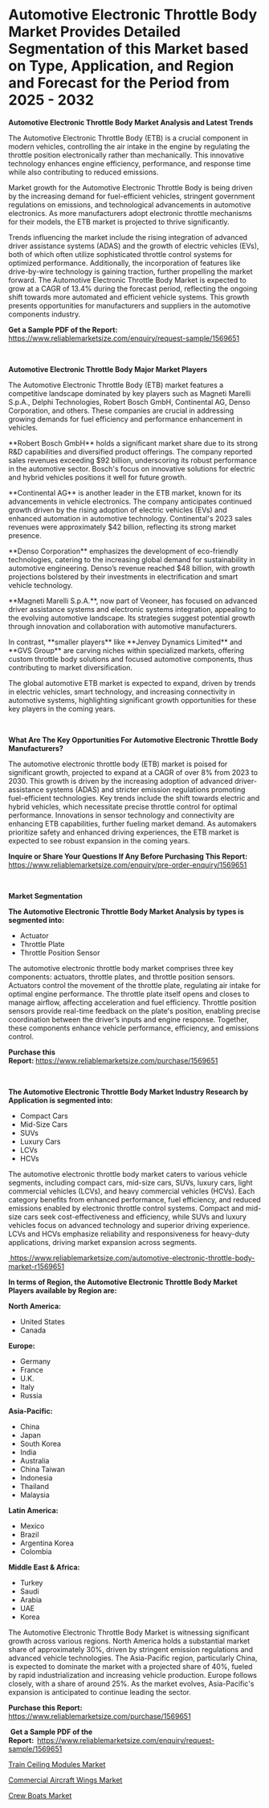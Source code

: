 <p><h1>Automotive Electronic Throttle Body Market Provides Detailed Segmentation of this Market based on Type, Application, and Region and Forecast for the Period from 2025 - 2032</h1></p><p><strong>Automotive Electronic Throttle Body Market Analysis and Latest Trends</strong></p>
<p><p>The Automotive Electronic Throttle Body (ETB) is a crucial component in modern vehicles, controlling the air intake in the engine by regulating the throttle position electronically rather than mechanically. This innovative technology enhances engine efficiency, performance, and response time while also contributing to reduced emissions. </p><p>Market growth for the Automotive Electronic Throttle Body is being driven by the increasing demand for fuel-efficient vehicles, stringent government regulations on emissions, and technological advancements in automotive electronics. As more manufacturers adopt electronic throttle mechanisms for their models, the ETB market is projected to thrive significantly.</p><p>Trends influencing the market include the rising integration of advanced driver assistance systems (ADAS) and the growth of electric vehicles (EVs), both of which often utilize sophisticated throttle control systems for optimized performance. Additionally, the incorporation of features like drive-by-wire technology is gaining traction, further propelling the market forward. The Automotive Electronic Throttle Body Market is expected to grow at a CAGR of 13.4% during the forecast period, reflecting the ongoing shift towards more automated and efficient vehicle systems. This growth presents opportunities for manufacturers and suppliers in the automotive components industry.</p></p>
<p><strong>Get a Sample PDF of the Report:&nbsp;</strong> <a href="https://www.reliablemarketsize.com/enquiry/request-sample/1569651?utm_campaign=2113&utm_medium=2&utm_source=Github&utm_content=ia&utm_term=25032025&utm_id=automotive-electronic-throttle-body">https://www.reliablemarketsize.com/enquiry/request-sample/1569651</a></p>
<p>&nbsp;</p>
<p><strong>Automotive Electronic Throttle Body Major Market Players</strong></p>
<p><p>The Automotive Electronic Throttle Body (ETB) market features a competitive landscape dominated by key players such as Magneti Marelli S.p.A., Delphi Technologies, Robert Bosch GmbH, Continental AG, Denso Corporation, and others. These companies are crucial in addressing growing demands for fuel efficiency and performance enhancement in vehicles.</p><p>**Robert Bosch GmbH** holds a significant market share due to its strong R&D capabilities and diversified product offerings. The company reported sales revenues exceeding $92 billion, underscoring its robust performance in the automotive sector. Bosch's focus on innovative solutions for electric and hybrid vehicles positions it well for future growth.</p><p>**Continental AG** is another leader in the ETB market, known for its advancements in vehicle electronics. The company anticipates continued growth driven by the rising adoption of electric vehicles (EVs) and enhanced automation in automotive technology. Continental's 2023 sales revenues were approximately $42 billion, reflecting its strong market presence.</p><p>**Denso Corporation** emphasizes the development of eco-friendly technologies, catering to the increasing global demand for sustainability in automotive engineering. Denso’s revenue reached $48 billion, with growth projections bolstered by their investments in electrification and smart vehicle technology.</p><p>**Magneti Marelli S.p.A.**, now part of Veoneer, has focused on advanced driver assistance systems and electronic systems integration, appealing to the evolving automotive landscape. Its strategies suggest potential growth through innovation and collaboration with automotive manufacturers.</p><p>In contrast, **smaller players** like **Jenvey Dynamics Limited** and **GVS Group** are carving niches within specialized markets, offering custom throttle body solutions and focused automotive components, thus contributing to market diversification.</p><p>The global automotive ETB market is expected to expand, driven by trends in electric vehicles, smart technology, and increasing connectivity in automotive systems, highlighting significant growth opportunities for these key players in the coming years.</p></p>
<p>&nbsp;</p>
<p><strong>What Are The Key Opportunities For Automotive Electronic Throttle Body Manufacturers?</strong></p>
<p><p>The automotive electronic throttle body (ETB) market is poised for significant growth, projected to expand at a CAGR of over 8% from 2023 to 2030. This growth is driven by the increasing adoption of advanced driver-assistance systems (ADAS) and stricter emission regulations promoting fuel-efficient technologies. Key trends include the shift towards electric and hybrid vehicles, which necessitate precise throttle control for optimal performance. Innovations in sensor technology and connectivity are enhancing ETB capabilities, further fueling market demand. As automakers prioritize safety and enhanced driving experiences, the ETB market is expected to see robust expansion in the coming years.</p></p>
<p><strong>Inquire or Share Your Questions If Any Before Purchasing This Report:</strong> <a href="https://www.reliablemarketsize.com/enquiry/pre-order-enquiry/1569651?utm_campaign=2113&utm_medium=2&utm_source=Github&utm_content=ia&utm_term=25032025&utm_id=automotive-electronic-throttle-body">https://www.reliablemarketsize.com/enquiry/pre-order-enquiry/1569651</a></p>
<p>&nbsp;</p>
<p><strong>Market Segmentation</strong></p>
<p><strong>The Automotive Electronic Throttle Body Market Analysis by types is segmented into:</strong></p>
<p><ul><li>Actuator</li><li>Throttle Plate</li><li>Throttle Position Sensor</li></ul></p>
<p><p>The automotive electronic throttle body market comprises three key components: actuators, throttle plates, and throttle position sensors. Actuators control the movement of the throttle plate, regulating air intake for optimal engine performance. The throttle plate itself opens and closes to manage airflow, affecting acceleration and fuel efficiency. Throttle position sensors provide real-time feedback on the plate's position, enabling precise coordination between the driver’s inputs and engine response. Together, these components enhance vehicle performance, efficiency, and emissions control.</p></p>
<p><strong>Purchase this Report:&nbsp;</strong><a href="https://www.reliablemarketsize.com/purchase/1569651?utm_campaign=2113&utm_medium=2&utm_source=Github&utm_content=ia&utm_term=25032025&utm_id=automotive-electronic-throttle-body">https://www.reliablemarketsize.com/purchase/1569651</a></p>
<p>&nbsp;</p>
<p><strong>The Automotive Electronic Throttle Body Market Industry Research by Application is segmented into:</strong></p>
<p><ul><li>Compact Cars</li><li>Mid-Size Cars</li><li>SUVs</li><li>Luxury Cars</li><li>LCVs</li><li>HCVs</li></ul></p>
<p><p>The automotive electronic throttle body market caters to various vehicle segments, including compact cars, mid-size cars, SUVs, luxury cars, light commercial vehicles (LCVs), and heavy commercial vehicles (HCVs). Each category benefits from enhanced performance, fuel efficiency, and reduced emissions enabled by electronic throttle control systems. Compact and mid-size cars seek cost-effectiveness and efficiency, while SUVs and luxury vehicles focus on advanced technology and superior driving experience. LCVs and HCVs emphasize reliability and responsiveness for heavy-duty applications, driving market expansion across segments.</p></p>
<p><a href="https://www.reliablemarketsize.com/automotive-electronic-throttle-body-market-r1569651?utm_campaign=2113&utm_medium=2&utm_source=Github&utm_content=ia&utm_term=25032025&utm_id=automotive-electronic-throttle-body">&nbsp;https://www.reliablemarketsize.com/automotive-electronic-throttle-body-market-r1569651</a></p>
<p><strong>In terms of Region, the Automotive Electronic Throttle Body Market Players available by Region are:</strong></p>
<p>
    <p> <strong> North America: </strong>
        <ul>
            <li>United States</li>
            <li>Canada</li>
        </ul>
        </p> 
    <p> <strong> Europe: </strong>
        <ul>
            <li>Germany</li>
            <li>France</li>
            <li>U.K.</li>
            <li>Italy</li>
            <li>Russia</li>
        </ul>
        </p> 
    <p> <strong> Asia-Pacific: </strong>
        <ul>
            <li>China</li>
            <li>Japan</li>
            <li>South Korea</li>
            <li>India</li>
            <li>Australia</li>
            <li>China Taiwan</li>
            <li>Indonesia</li>
            <li>Thailand</li>
            <li>Malaysia</li>
        </ul>
        </p> 
    <p> <strong> Latin America: </strong>
        <ul>
            <li>Mexico</li>
            <li>Brazil</li>
            <li>Argentina Korea</li>
            <li>Colombia</li>
        </ul>
        </p> 
    <p> <strong> Middle East & Africa: </strong>
        <ul>
            <li>Turkey</li>
            <li>Saudi</li>
            <li>Arabia</li>
            <li>UAE</li>
            <li>Korea</li>
        </ul>
    </p>
    </p>
<p><p>The Automotive Electronic Throttle Body Market is witnessing significant growth across various regions. North America holds a substantial market share of approximately 30%, driven by stringent emission regulations and advanced vehicle technologies. The Asia-Pacific region, particularly China, is expected to dominate the market with a projected share of 40%, fueled by rapid industrialization and increasing vehicle production. Europe follows closely, with a share of around 25%. As the market evolves, Asia-Pacific's expansion is anticipated to continue leading the sector.</p></p>
<p><strong>Purchase this Report: </strong><a href="https://www.reliablemarketsize.com/purchase/1569651?utm_campaign=2113&utm_medium=2&utm_source=Github&utm_content=ia&utm_term=25032025&utm_id=automotive-electronic-throttle-body">https://www.reliablemarketsize.com/purchase/1569651</a></p>
<p>&nbsp;<strong>Get a Sample PDF of the Report:&nbsp;&nbsp;</strong><a href="https://www.reliablemarketsize.com/enquiry/request-sample/1569651?utm_campaign=2113&utm_medium=2&utm_source=Github&utm_content=ia&utm_term=25032025&utm_id=automotive-electronic-throttle-body">https://www.reliablemarketsize.com/enquiry/request-sample/1569651</a></p>
<p><strong></strong></p>
<p><p><a href="https://github.com/dringals/Market-Research-Report-List-6/blob/main/train-ceiling-modules-market.md?utm_campaign=2113&utm_medium=2&utm_source=Github&utm_content=ia&utm_term=25032025&utm_id=automotive-electronic-throttle-body">Train Ceiling Modules Market</a></p><p><a href="https://github.com/mharielmesa/Market-Research-Report-List-5/blob/main/commercial-aircraft-wings-market.md?utm_campaign=2113&utm_medium=2&utm_source=Github&utm_content=ia&utm_term=25032025&utm_id=automotive-electronic-throttle-body">Commercial Aircraft Wings Market</a></p><p><a href="https://github.com/krookplier6h/Market-Research-Report-List-1/blob/main/crew-boats-market.md?utm_campaign=2113&utm_medium=2&utm_source=Github&utm_content=ia&utm_term=25032025&utm_id=automotive-electronic-throttle-body">Crew Boats Market</a></p></p>